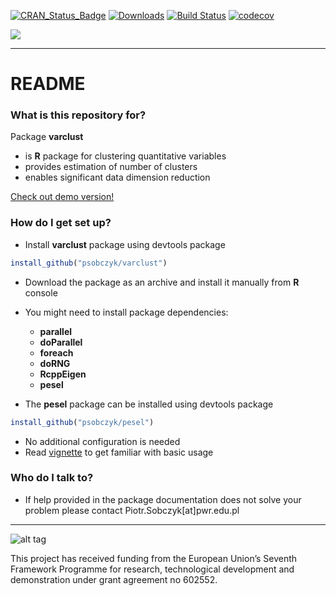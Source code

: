 
[![CRAN_Status_Badge](http://www.r-pkg.org/badges/version/varclust)](http://cran.r-project.org/package=varclust)
[![Downloads](http://cranlogs.r-pkg.org/badges/varclust)](http://cran.rstudio.com/package=varclust)
[![Build Status](https://travis-ci.org/psobczyk/varclust.svg?branch=master)](https://travis-ci.org/psobczyk/varclust)   [![codecov](https://codecov.io/gh/psobczyk/varclust/branch/master/graph/badge.svg)](https://codecov.io/gh/psobczyk/varclust)

[<img src="http://www.ideal.rwth-aachen.de/wp-content/uploads/2013/08/banner1.png">](http://www.ideal.rwth-aachen.de/)

-------------

# README #

### What is this repository for? ###

Package **varclust**

* is **R** package for clustering quantitative variables
* provides estimation of number of clusters
* enables significant data dimension reduction

[Check out demo version!](https://psobczyk.shinyapps.io/varclust_online/)


### How do I get set up? ###

* Install **varclust** package using devtools package
```R
install_github("psobczyk/varclust")
```
* Download the package as an archive and install it manually from **R** console
* You might need to install package dependencies:
    * **parallel**
    * **doParallel**
    * **foreach**
    * **doRNG**
    * **RcppEigen**
    * **pesel**

* The **pesel** package can be installed using devtools package
```R
install_github("psobczyk/pesel")
```

* No additional configuration is needed
* Read [vignette](https://psobczyk.shinyapps.io/varclust_online/varclustTutorial.html) to get familiar with basic usage

### Who do I talk to? ###
* If help provided in the package documentation does not solve your problem
please contact Piotr.Sobczyk[at]pwr.edu.pl

-------------
![alt tag](http://www.ideal.rwth-aachen.de/wp-content/uploads/2014/03/EU_logo_flag_yellow_small-without-padding.png)

This project has received funding from the European Union’s
Seventh Framework Programme for research, technological
development and demonstration under grant agreement no 602552.
